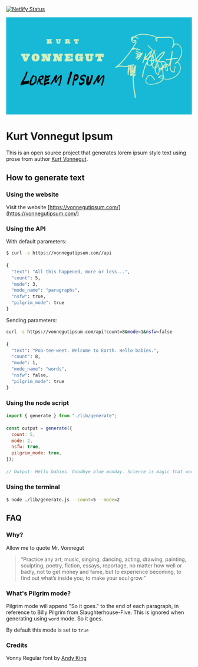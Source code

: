 [![Netlify Status](https://api.netlify.com/api/v1/badges/bdb5175e-97fc-4417-8867-c3daf114e4a3/deploy-status)](https://app.netlify.com/sites/vonnegut-ipsum/deploys)

![Kurt Vonnegut Lorem Ipsum](./images/og-image.png)

# Kurt Vonnegut Ipsum

This is an open source project that generates lorem ipsum style text using prose from author [Kurt Vonnegut](https://en.wikipedia.org/wiki/Kurt_Vonnegut).

## How to generate text

### Using the website

Visit the website [https://vonnegutipsum.com/](https://vonnegutipsum.com/)

### Using the API

With default parameters:

```bash
$ curl -s https://vonnegutipsum.com//api

{
  "text": "All this happened, more or less...",
  "count": 5,
  "mode": 3,
  "mode_name": "paragraphs",
  "nsfw": true,
  "pilgrim_mode": true
}
```

Sending parameters:

```bash
curl -s https://vonnegutipsum.com/api?count=8&mode=1&nsfw=false

{
  "text": "Poo-tee-weet. Welcome to Earth. Hello babies.",
  "count": 8,
  "mode": 1,
  "mode_name": "words",
  "nsfw": false,
  "pilgrim_mode": true
}
```

### Using the node script

```js
import { generate } from "./lib/generate";

const output = generate({
  count: 5,
  mode: 2,
  nsfw: true,
  pilgrim_mode: true,
});

// Output: Hello babies. Goodbye blue monday. Science is magic that works. Poo-tee-weet. I don't know what it is about Hoosiers. So it goes.
```

### Using the terminal

```bash
$ node ./lib/generate.js --count=5 --mode=2
```

## FAQ

### Why?

Allow me to quote Mr. Vonnegut

> “Practice any art, music, singing, dancing, acting, drawing, painting, sculpting, poetry, fiction, essays, reportage, no matter how well or badly, not to get money and fame, but to experience becoming, to find out what’s inside you, to make your soul grow.”

### What's Pilgrim mode?

Pilgrim mode will append "So it goes." to the end of each paragraph, in reference to Billy Pilgrim from Slaughterhouse-Five. This is ignored when generating using `word` mode. So it goes.

By default this mode is set to `true`

### Credits

Vonny Regular font by [Andy King](https://www.andykingartist.com/)
